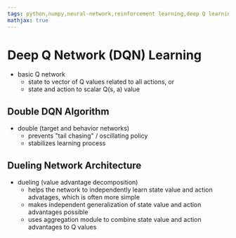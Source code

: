 ```yaml
---
tags: python,numpy,neural-network,reinforcement learning,deep Q learning,DQN,DDQN,Dueling
mathjax: true
---
```

# Deep Q Network (DQN) Learning

- basic Q network
  - state to vector of Q values related to all actions, or
  - state and action to scalar Q(s, a) value

## Double DQN Algorithm

- double (target and behavior networks)
  - prevents "tail chasing" / oscillating policy
  - stabilizes learning process

## Dueling Network Architecture

- dueling (value advantage decomposition)
  - helps the network to independently learn state value and action advatages, which is often more simple
  - makes independent generalization of state value and action advantages possible
  - uses aggregation module to combine state value and action advantages to Q values

